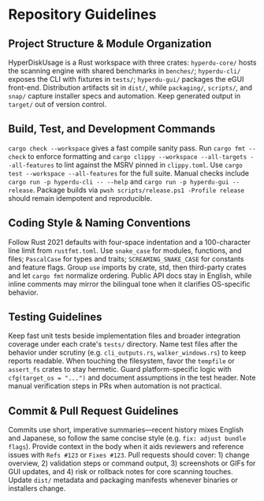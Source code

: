 # Repository Guidelines

## Project Structure & Module Organization
HyperDiskUsage is a Rust workspace with three crates: `hyperdu-core/` hosts the scanning engine with shared benchmarks in `benches/`; `hyperdu-cli/` exposes the CLI with fixtures in `tests/`; `hyperdu-gui/` packages the eGUI front-end.
Distribution artifacts sit in `dist/`, while `packaging/`, `scripts/`, and `snap/` capture installer specs and automation. Keep generated output in `target/` out of version control.

## Build, Test, and Development Commands
`cargo check --workspace` gives a fast compile sanity pass. Run `cargo fmt --check` to enforce formatting and `cargo clippy --workspace --all-targets --all-features` to lint against the MSRV pinned in `clippy.toml`.
Use `cargo test --workspace --all-features` for the full suite. Manual checks include `cargo run -p hyperdu-cli -- --help` and `cargo run -p hyperdu-gui --release`. Package builds via `pwsh scripts/release.ps1 -Profile release` should remain idempotent and reproducible.

## Coding Style & Naming Conventions
Follow Rust 2021 defaults with four-space indentation and a 100-character line limit from `rustfmt.toml`.
Use `snake_case` for modules, functions, and files; `PascalCase` for types and traits; `SCREAMING_SNAKE_CASE` for constants and feature flags.
Group `use` imports by crate, std, then third-party crates and let `cargo fmt` normalize ordering. Public API docs stay in English, while inline comments may mirror the bilingual tone when it clarifies OS-specific behavior.

## Testing Guidelines
Keep fast unit tests beside implementation files and broader integration coverage under each crate's `tests/` directory.
Name test files after the behavior under scrutiny (e.g. `cli_outputs.rs`, `walker_windows.rs`) to keep reports readable.
When touching the filesystem, favor the `tempfile` or `assert_fs` crates to stay hermetic. Guard platform-specific logic with `cfg(target_os = "...")` and document assumptions in the test header.
Note manual verification steps in PRs when automation is not practical.

## Commit & Pull Request Guidelines
Commits use short, imperative summaries—recent history mixes English and Japanese, so follow the same concise style (e.g. `fix: adjust bundle flags`).
Provide context in the body when it aids reviewers and reference issues with `Refs #123` or `Fixes #123`.
Pull requests should cover: 1) change overview, 2) validation steps or command output, 3) screenshots or GIFs for GUI updates, and 4) risk or rollback notes for core scanning touches.
Update `dist/` metadata and packaging manifests whenever binaries or installers change.
